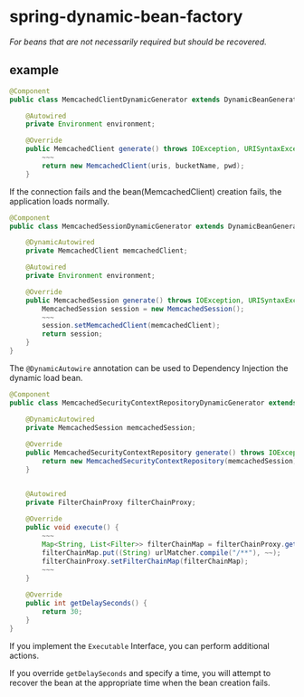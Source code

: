 # spring-dynamic-bean-factory

*For beans that are not necessarily required but should be recovered.*

## example

```java
@Component
public class MemcachedClientDynamicGenerator extends DynamicBeanGeneratorAdapter<MemcachedClient> {

    @Autowired
    private Environment environment;

    @Override
    public MemcachedClient generate() throws IOException, URISyntaxException {
        ~~~
        return new MemcachedClient(uris, bucketName, pwd);
    }
```

If the connection fails and the bean(MemcachedClient) creation fails, the application loads normally.

```java
@Component
public class MemcachedSessionDynamicGenerator extends DynamicBeanGeneratorAdapter<MemcachedSession> {

    @DynamicAutowired
    private MemcachedClient memcachedClient;

    @Autowired
    private Environment environment;

    @Override
    public MemcachedSession generate() throws IOException, URISyntaxException {
        MemcachedSession session = new MemcachedSession();
        ~~~
        session.setMemcachedClient(memcachedClient);
        return session;
    }
}
```

The `@DynamicAutowire` annotation can be used to Dependency Injection the dynamic load bean.

```java
@Component
public class MemcachedSecurityContextRepositoryDynamicGenerator extends DynamicBeanGeneratorAdapter<MemcachedSecurityContextRepository> implements Executable{

    @DynamicAutowired
    private MemcachedSession memcachedSession;
    
    @Override
    public MemcachedSecurityContextRepository generate() throws IOException, URISyntaxException {
        return new MemcachedSecurityContextRepository(memcachedSession);
    }


    @Autowired
    private FilterChainProxy filterChainProxy;
    
    @Override
    public void execute() {
        ~~~
        Map<String, List<Filter>> filterChainMap = filterChainProxy.getFilterChainMap();
        filterChainMap.put((String) urlMatcher.compile("/**"), ~~);
        filterChainProxy.setFilterChainMap(filterChainMap);
        ~~~
    }
    
    @Override
    public int getDelaySeconds() {
        return 30;
    }
}
```


If you implement the `Executable` Interface, you can perform additional actions.


If you override `getDelaySeconds` and specify a time, you will attempt to recover the bean at the appropriate time when the bean creation fails.